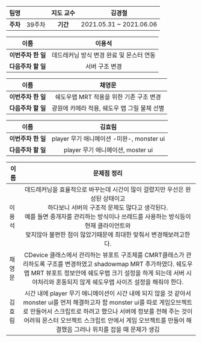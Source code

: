 |   팀명   |        | 지도 교수 |         김경철          |
| :------: | :----: | :-------: | :---------------------: |
| **주차** | 39주차 | **기간**  | 2021.05.31 ~ 2021.06.06 |

|        이름        |                  이용석                  |
| :----------------: | :--------------------------------------: |
| **이번주차 한 일** | 데드레커닝 방식 변경 완료 및 몬스터 연동 |
| **다음주차 할 일** |              서버 구조 변경              |

|        이름        |                    채영문                    |
| :----------------: | :------------------------------------------: |
| **이번주차 한 일** |   쉐도우맵 MRT 적용을 위한 기존 구조 변경    |
| **다음주차 할 일** | 광원에 카메라 적용, 쉐도우 맵 그릴 물체 선별 |

|        이름        |                  김효림                   |
| :----------------: | :---------------------------------------: |
| **이번주차 한 일** | player 무기 애니메이션 -미완-, monster ui |
| **다음주차 할 일** |     player 무기 애니메이션, moster ui     |

| 이름   |                         문제점 정리                          |
| ------ | :----------------------------------------------------------: |
| 이용석 | 데드레커닝을 효율적으로 바꾸는데 시간이 많이 걸렸지만 우선은 완성된 상태이고<br /> 하다보니 서버의 구조적 문제도 많다고 생각된다.<br /> 예를 들면 중개자를 관리하는 방식이나 쓰레드를 사용하는 방식등이 현재 클라이언트와<br /> 맞지않아 불편한 점이 많았기때문에 최대한 맞춰서 변경해보려고한다. |
| 채영문 | CDevice 클래스에서 관리하는 뷰포트 구조체를 CMRT클래스가 관리하도록 구조를 변경하였고 shadowmap MRT 추가하였다. 쉐도우맵 MRT 뷰포트 정보안에 쉐도우맵 크기 설정을 하게 되는데 서버 시야처리와 혼동되지 않게 쉐도우맵 사이즈 설정을 해줘야 한다. |
| 김효림 | 시간 내에 player 무기 애니메이션이 시간 내에 되지 않을 것 같아서 monster ui를 먼저 해결하고자 함 monster ui를 따로 게임오브젝트로 만들어서 스크립트로 하려고 했으나 서버에 정보를 전해 주는 것이 어려워 몬스터 오브젝트 스크립트 안에서 게임 오브젝트를 만들어 해결했음 그러나 위치를 잡을 때 문제가 생김 |

